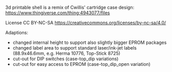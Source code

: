 3d printable shell is a remix of Cwillis' cartridge case design: https://www.thingiverse.com/thing:4943077/files

License CC BY-NC-SA
https://creativecommons.org/licenses/by-nc-sa/4.0/

Adaptions:
* changed internal height to support also slightly bigger EPROM packages
* changed label area to support standard laser/ink-jet labels (88.9x46.6mm, e.g. Herma 10776, Top-Stick 8725)
* cut-out for DIP switches (case-top_dip variations)
* cut-out for easy access to EPROM (case-top_dip_open variation)
